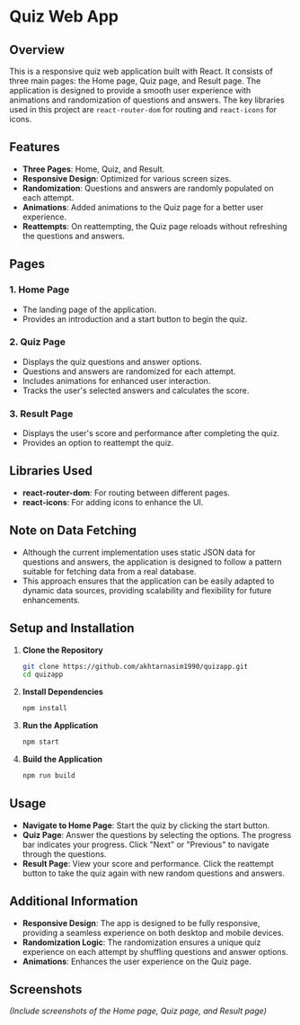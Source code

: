 # Quiz Web App

## Overview

This is a responsive quiz web application built with React. It consists of three main pages: the Home page, Quiz page, and Result page. The application is designed to provide a smooth user experience with animations and randomization of questions and answers. The key libraries used in this project are `react-router-dom` for routing and `react-icons` for icons.

## Features

- **Three Pages**: Home, Quiz, and Result.
- **Responsive Design**: Optimized for various screen sizes.
- **Randomization**: Questions and answers are randomly populated on each attempt.
- **Animations**: Added animations to the Quiz page for a better user experience.
- **Reattempts**: On reattempting, the Quiz page reloads without refreshing the questions and answers.

## Pages

### 1. Home Page

- The landing page of the application.
- Provides an introduction and a start button to begin the quiz.

### 2. Quiz Page

- Displays the quiz questions and answer options.
- Questions and answers are randomized for each attempt.
- Includes animations for enhanced user interaction.
- Tracks the user's selected answers and calculates the score.

### 3. Result Page

- Displays the user's score and performance after completing the quiz.
- Provides an option to reattempt the quiz.

## Libraries Used

- **react-router-dom**: For routing between different pages.
- **react-icons**: For adding icons to enhance the UI.

## Note on Data Fetching

- Although the current implementation uses static JSON data for questions and answers, the application is designed to follow a pattern suitable for fetching data from a real database.
- This approach ensures that the application can be easily adapted to dynamic data sources, providing scalability and flexibility for future enhancements.

## Setup and Installation

1. **Clone the Repository**

   ```sh
   git clone https://github.com/akhtarnasim1990/quizapp.git
   cd quizapp
   ```

2. **Install Dependencies**

   ```sh
   npm install
   ```

3. **Run the Application**

   ```sh
   npm start
   ```

4. **Build the Application**
   ```sh
   npm run build
   ```

## Usage

- **Navigate to Home Page**: Start the quiz by clicking the start button.
- **Quiz Page**: Answer the questions by selecting the options. The progress bar indicates your progress. Click "Next" or "Previous" to navigate through the questions.
- **Result Page**: View your score and performance. Click the reattempt button to take the quiz again with new random questions and answers.

## Additional Information

- **Responsive Design**: The app is designed to be fully responsive, providing a seamless experience on both desktop and mobile devices.
- **Randomization Logic**: The randomization ensures a unique quiz experience on each attempt by shuffling questions and answer options.
- **Animations**: Enhances the user experience on the Quiz page.

## Screenshots

_(Include screenshots of the Home page, Quiz page, and Result page)_

